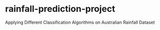 # rainfall-prediction-project
Applying Different Classification Algorithms on Australian Rainfall Dataset
